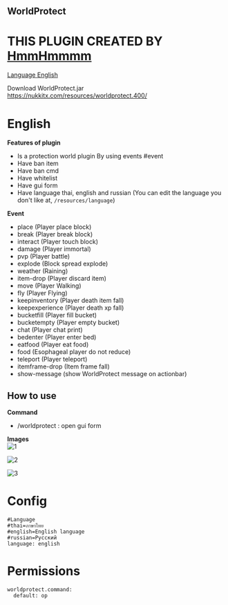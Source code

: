 ## WorldProtect

# THIS PLUGIN CREATED BY [HmmHmmmm](https://github.com/HmmHmmmm/)


[Language English](#english)


Download WorldProtect.jar https://nukkitx.com/resources/worldprotect.400/


# English


**Features of plugin**<br>
- Is a protection world plugin By using events #event
- Have ban item
- Have ban cmd
- Have whitelist
- Have gui form
- Have language thai, english and russian (You can edit the language you don't like at, `/resources/language`)


**Event**<br>
- place (Player place block)
- break (Player break block)
- interact (Player touch block)
- damage (Player immortal)
- pvp (Player battle)
- explode (Block spread explode)
- weather (Raining)
- item-drop (Player discard item)
- move (Player Walking)
- fly (Player Flying)
- keepinventory (Player death item fall)
- keepexperience (Player death xp fall)
- bucketfill (Player fill bucket)
- bucketempty (Player empty bucket)
- chat (Player chat print)
- bedenter (Player enter bed)
- eatfood (Player eat food)
- food (Esophageal player do not reduce)
- teleport (Player teleport)
- itemframe-drop (Item frame fall)
- show-message (show WorldProtect message on actionbar)


**How to use**<br>
- 


**Command**<br>
- /worldprotect : open gui form


**Images**<br>
![1](https://github.com/Dinaster85/WorldProtect/blob/master/images/2.0/1.jpg)

![2](https://github.com/Dinaster85/WorldProtect/blob/master/images/2.0/2.jpg)

![3](https://github.com/Dinaster85/WorldProtect/blob/master/images/2.0/3.jpg)


# Config
```
#Language
#thai=ภาษาไทย
#english=English language
#russian=Русский
language: english
```
  

# Permissions
```
worldprotect.command:
  default: op
```